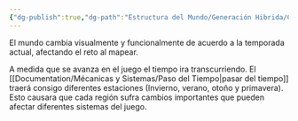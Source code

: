 ```yaml
---
{"dg-publish":true,"dg-path":"Estructura del Mundo/Generación Hibrida/Cambios Estacionales.md","permalink":"/estructura-del-mundo/generacion-hibrida/cambios-estacionales/","dgPassFrontmatter":true}
---
```



El mundo cambia visualmente y funcionalmente de acuerdo a la temporada actual, afectando el reto al mapear.

A medida que se avanza en el juego el tiempo ira transcurriendo. El [[Documentation/Mécanicas y Sistemas/Paso del Tiempo\|pasar del tiempo]] traerá consigo diferentes estaciones (Invierno, verano, otoño y primavera). Esto causara que cada región sufra cambios importantes que pueden afectar diferentes sistemas del juego.
